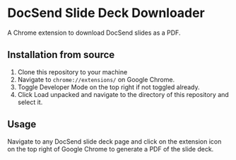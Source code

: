 # DocSend Slide Deck Downloader
A Chrome extension to download DocSend slides as a PDF.

## Installation from source

1. Clone this repository to your machine
2. Navigate to `chrome://extensions/` on Google Chrome.
3. Toggle Developer Mode on the top right if not toggled already.
4. Click Load unpacked and navigate to the directory of this repository and select it.

## Usage

Navigate to any DocSend slide deck page and click on the extension icon on the top right of Google Chrome to generate a PDF of the slide deck.
